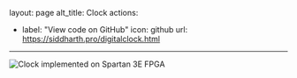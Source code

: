 layout: page
alt_title: Clock
actions:
- label: "View code on GitHub"
  icon: github
  url: https://siddharth.pro/digitalclock.html
---


![Clock implemented on Spartan 3E FPGA](/assets/images/digital_clock.gif)
